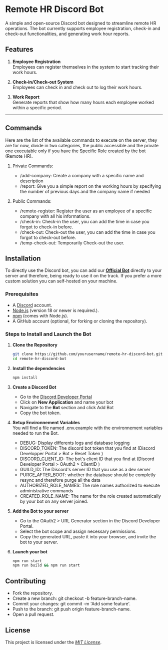 # Remote HR Discord Bot

A simple and open-source Discord bot designed to streamline remote HR operations. The bot currently supports employee registration, check-in and check-out functionalities, and generating work hour reports.

## Features

1. **Employee Registration**  
   Employees can register themselves in the system to start tracking their work hours.

2. **Check-in/Check-out System**  
   Employees can check in and check out to log their work hours.

3. **Work Report**  
   Generate reports that show how many hours each employee worked within a specific period.

---
## Commands
Here are the list of the available commands to execute on the server, they are for now, divide in two categories, the public accessible and the private one executable only if you have the Specific Role created by the bot (Remote HR).
1. Private Commands:
    - /add-company: Create a company with a specific name and description
    - /report: Give you a simple report on the working hours by specifying the number of previous days and the company name if needed

1. Public Commands:
    - /remote-register: Register the user as an employee of a specific company with all his informations.
    - /check-in: Check-in the user, you can add the time in case you forgot to check-in before.
    - /check-out: Check-out the user, you can add the time in case you forgot to check-out before.
    - /temp-check-out: Temporarily Check-out the user. 



## Installation
To directly use the Discord bot, you can add our [**Official Bot**](https://discord.com) directly to your server and therefore, being ready to use it on the track.
If you prefer a more custom solution you can self-hosted on your machine.

### Prerequisites

- A [Discord](https://discord.com/) account.
- [Node.js](https://nodejs.org/) (version 18 or newer is required.).
- [npm](https://www.npmjs.com/) (comes with Node.js).
- A GitHub account (optional, for forking or cloning the repository).

### Steps to Install and Launch the Bot

1. **Clone the Repository**  
   ```bash
   git clone https://github.com/yourusername/remote-hr-discord-bot.git
   cd remote-hr-discord-bot
2. **Install the dependencies**  
   ```bash
   npm install
3. **Create a Discord Bot**  
    - Go to the [Discord Developer Portal](https://discord.com/developers/applications)
    - Click on **New Application** and name your bot 
    - Navigate to the **Bot** section and click Add Bot
    - Copy the bot token.

4. **Setup Environnement Variables**  
You will find a file named .env.example with the environnement variables needed to run the Bot.
    - DEBUG: Display differents logs and database logging
    - DISCORD_TOKEN: The discord bot token that you find at (Discord Developper Portal > Bot > Reset Token )
    - DISCORD_CLIENT_ID: The bot's client ID that you find at (Discord Developer Portal > OAuth2 > ClientID )
    - GUILD_ID: The Discord's server ID that you use as a dev server
    - PURGE_AFTER_BOOT: whether the database should be completly resync and therefore purge all the data
    - AUTHORIZED_ROLE_NAMES:  The role names authorized to execute administrative commands
    - CREATED_ROLE_NAME: The name for the role created automatically by your bot on any server joined.

5. **Add the Bot to your server**  
    - Go to the OAuth2 > URL Generator section in the Discord Developer Portal.
    - Select the bot scope and assign necessary permissions.
    - Copy the generated URL, paste it into your browser, and invite the bot to your server.

6. **Launch your bot**
    ```bash
    npm run start
    npm run build && npm run start
    
## Contributing
- Fork the repository.
- Create a new branch: git checkout -b feature-branch-name.
- Commit your changes: git commit -m 'Add some feature'.
- Push to the branch: git push origin feature-branch-name.
- Open a pull request.

## License
This project is licensed under the [*MIT License*](https://opensource.org/license/MIT).


